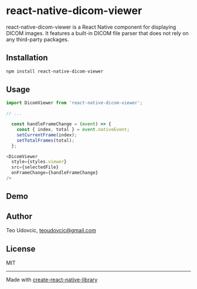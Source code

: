 # react-native-dicom-viewer

react-native-dicom-viewer is a React Native component for displaying DICOM images. It features a built-in DICOM file parser that does not rely on any third-party packages.

## Installation

```sh
npm install react-native-dicom-viewer
```

## Usage

```js
import DicomViewer from 'react-native-dicom-viewer';

// ...

  const handleFrameChange = (event) => {
    const { index, total } = event.nativeEvent;
    setCurrentFrame(index);
    setTotalFrames(total);
  };

<DicomViewer
  style={styles.viewer}
  src={selectedFile}
  onFrameChange={handleFrameChange}
/>
```

## Demo



## Author
Teo Udovcic, teoudovcic@gmail.com

## License

MIT

---

Made with [create-react-native-library](https://github.com/callstack/react-native-builder-bob)
